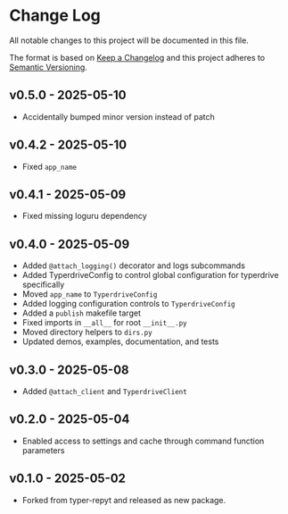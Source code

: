 # Change Log

All notable changes to this project will be documented in this file.

The format is based on [Keep a Changelog](http://keepachangelog.com/)
and this project adheres to [Semantic Versioning](http://semver.org/).


## v0.5.0 - 2025-05-10
- Accidentally bumped minor version instead of patch


## v0.4.2 - 2025-05-10
- Fixed `app_name`


## v0.4.1 - 2025-05-09
- Fixed missing loguru dependency


## v0.4.0 - 2025-05-09
- Added `@attach_logging()` decorator and logs subcommands
- Added TyperdriveConfig to control global configuration for typerdrive specifically
- Moved `app_name` to `TyperdriveConfig`
- Added logging configuration controls to `TyperdriveConfig`
- Added a `publish` makefile target
- Fixed imports in `__all__` for root `__init__.py`
- Moved directory helpers to `dirs.py`
- Updated demos, examples, documentation, and tests


## v0.3.0 - 2025-05-08
- Added `@attach_client` and `TyperdriveClient`


## v0.2.0 - 2025-05-04
- Enabled access to settings and cache through command function parameters


## v0.1.0 - 2025-05-02
- Forked from typer-repyt and released as new package.
